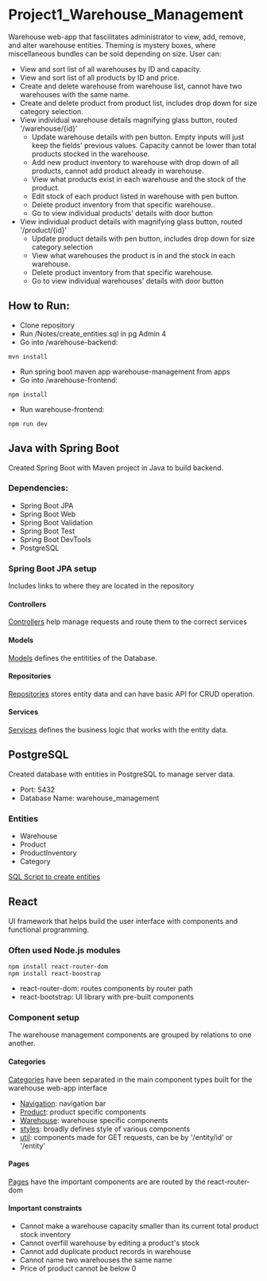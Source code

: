 # Project1_Warehouse_Management
Warehouse web-app that fascilitates administrator to view, add, remove, and alter warehouse entities. Theming is mystery boxes, where miscellaneous bundles can be sold depending on size. User can:
- View and sort list of all warehouses by ID and capacity.
- View and sort list of all products by ID and price.
- Create and delete warehouse from warehouse list, cannot have two warehouses with the same name.
- Create and delete product from product list, includes drop down for size category selection.
- View individual warehouse details magnifying glass button, routed '/warehouse/{id}'
  - Update warehouse details with pen button. Empty inputs will just keep the fields' previous values. Capacity cannot be lower than total products stocked in the warehouse.
  - Add new product inventory to warehouse with drop down of all products, cannot add product already in warehouse.
  - View what products exist in each warehouse and the stock of the product.
  - Edit stock of each product listed in warehouse with pen button.
  - Delete product inventory from that specific warehouse..
  - Go to view individual products' details with door button
- View individual product details with magnifying glass button, routed '/product/{id}'
  - Update product details with pen button, includes drop down for size category selection
  - View what warehouses the product is in and the stock in each warehouse.
  - Delete product inventory from that specific warehouse.
  - Go to view individual warehouses' details with door button

## How to Run:
- Clone repository
- Run /Notes/create_entities.sql in pg Admin 4
- Go into /warehouse-backend:
```terminal
mvn install
```
- Run spring boot maven app warehouse-management from apps
- Go into /warehouse-frontend:
```terminal
npm install
```
- Run warehouse-frontend:
```terminal
npm run dev
```

## Java with Spring Boot
Created Spring Boot with Maven project in Java to build backend.

### Dependencies: 
- Spring Boot JPA
- Spring Boot Web
- Spring Boot Validation
- Spring Boot Test
- Spring Boot DevTools
- PostgreSQL
### Spring Boot JPA setup
Includes links to where they are located in the repository
#### Controllers
[Controllers](warehouse-management/src/main/java/com/skillstorm/warehouse_management/controllers) help manage requests and route them to the correct services
#### Models
[Models](warehouse-management/src/main/java/com/skillstorm/warehouse_management/models) defines the entitities of the Database.
#### Repositories
[Repositories](warehouse-management/src/main/java/com/skillstorm/warehouse_management/repositories) stores entity data and can have basic API for CRUD operation.
#### Services
[Services](warehouse-management/src/main/java/com/skillstorm/warehouse_management/services) defines the business logic that works with the entity data.
## PostgreSQL
Created database with entities in PostgreSQL to manage server data.
- Port: 5432
- Database Name: warehouse_management
### Entities
- Warehouse
- Product
- ProductInventory
- Category

[SQL Script to create entities](Notes/create_entities.sql) 

## React
UI framework that helps build the user interface with components and functional programming. 
### Often used Node.js modules
```terminal
npm install react-router-dom
npm install react-boostrap
```
- react-router-dom: routes components by router path
- react-bootstrap: UI library with pre-built components
### Component setup
The warehouse management components are grouped by relations to one another.
#### Categories
[Categories](warehouse-frontend/src/categories) have been separated in the main component types built for the warehouse web-app interface
- [Navigation](warehouse-frontend/src/categories/Navigation): navigation bar
- [Product](warehouse-frontend/src/categories/Product): product specific components
- [Warehouse](warehouse-frontend/src/categories/Warehouse): warehouse specific components
- [styles](warehouse-frontend/src/categories/styles): broadly defines style of various components
- [util](warehouse-frontend/src/categories/util): components made for GET requests, can be by '/entity/id' or '/entity'
#### Pages
[Pages](warehouse-frontend/src/pages) have the important components are are routed by the react-router-dom

#### Important constraints
- Cannot make a warehouse capacity smaller than its current total product stock inventory
- Cannot overfill warehouse by editing a product's stock
- Cannot add duplicate product records in warehouse
- Cannot name two warehouses the same name
- Price of product cannot be below 0




